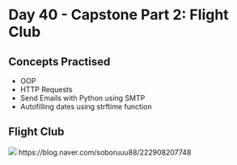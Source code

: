 # Day 40 - Capstone Part 2: Flight Club
## Concepts Practised
- OOP
- HTTP Requests
- Send Emails with Python using SMTP
- Autofilling dates using strftime function
## Flight Club
<img src="https://postfiles.pstatic.net/MjAyMjEwMjNfMTQy/MDAxNjY2NTE3ODc0ODY3.sGA6lpuNM5JA1tkqRGd4CixIOcgO13glI_9Z5UdWEPwg.Ghn3a8Rfp82t5CxHbZ-A_NLmyEP4Mpws_zz_VvKuW_kg.GIF.soboruuu88/sobo.gif?type=w773">
https://blog.naver.com/soboruuu88/222908207748
